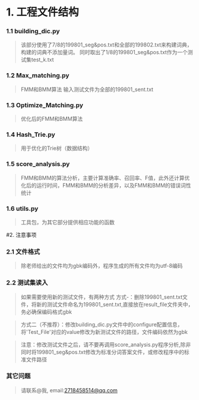 # 1. 工程文件结构
### 1.1 building_dic.py
> 该部分使用了7/8的199801_seg&pos.txt和全部的199802.txt来构建词典，构建的词典不添加量词。
> 同时取出了1/8的199801_seg&pos.txt作为一个测试集test_k.txt
### 1.2 Max_matching.py
> FMM和BMM算法
> 输入测试文件为全部的199801_sent.txt
### 1.3 Optimize_Matching.py
> 优化后的FMM和BMM算法
### 1.4 Hash_Trie.py
> 用于优化的Trie树（数据结构）
### 1.5 score_analysis.py
> FMM和BMM的算法分析，主要计算准确率、召回率、F值，此外还计算优化后的运行时间，FMM和BMM的分析差异，以及FMM和BMM的错误词性统计
### 1.6 utils.py
> 工具包，为其它部分提供相应功能的函数

#2. 注意事项
### 2.1 文件格式
> 除老师给出的文件均为gbk编码外，程序生成的所有文件均为utf-8编码
### 2.2 测试集读入
> 如果需要使用新的测试文件，有两种方式
> 方式-：删除199801_sent.txt文件，将新的测试文件命名为199801_sent.txt,直接放在result_file文件夹中，务必确保编码格式gbk

> 方式二（不推荐）：修改building_dic.py文件中的configure配置信息，将'Test_File'对应的value修改为新测试文件的路径，文件编码依然为gbk

> 注意：修改测试文件之后，请不要再调用score_analysis.py程序分析,除非同时将199801_seg&pos.txt修改为标准分词答案文件，或修改程序中的标准文件路径
### 其它问题
> 请联系@我, email:2718458514@qq.com
